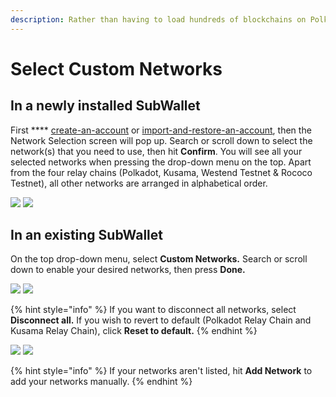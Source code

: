 ```yaml
---
description: Rather than having to load hundreds of blockchains on Polkadot.
---
```


# Select Custom Networks

## In a newly installed SubWallet

First **** [create-an-account](create-an-account/ "mention") or [import-and-restore-an-account](import-and-restore-an-account/ "mention"), then the Network Selection screen will pop up. Search or scroll down to select the network(s) that you need to use, then hit **Confirm**. You will see all your selected networks when pressing the drop-down menu on the top. Apart from the four relay chains (Polkadot, Kusama, Westend Testnet & Rococo Testnet), all other networks are arranged in alphabetical order.

![](<../.gitbook/assets/Screen Shot 2022-06-09 at 13.48.03.png>) ![](<../.gitbook/assets/Screen Shot 2022-06-09 at 13.53.41 (1).png>)

## In an existing SubWallet

On the top drop-down menu, select **Custom Networks.** Search or scroll down to enable your desired networks, then press **Done.**

![](<../.gitbook/assets/Screen Shot 2022-06-09 at 13.53.41.png>) ![](<../.gitbook/assets/Screen Shot 2022-06-09 at 14.01.01.png>)

{% hint style="info" %}
If you want to disconnect all networks, select **Disconnect all.** If you wish to revert to default (Polkadot Relay Chain and Kusama Relay Chain), click **Reset to default.**&#x20;
{% endhint %}

![](<../.gitbook/assets/Screen Shot 2022-06-09 at 14.06.15.png>) ![](<../.gitbook/assets/Screen Shot 2022-06-09 at 14.09.57.png>)

{% hint style="info" %}
If your networks aren't listed, hit **Add Network** to add your networks manually.
{% endhint %}
